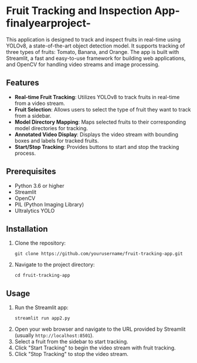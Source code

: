 
# Fruit Tracking and Inspection App-finalyearproject-

This application is designed to track and inspect fruits in real-time using YOLOv8, a state-of-the-art object detection model. It supports tracking of three types of fruits: Tomato, Banana, and Orange. The app is built with Streamlit, a fast and easy-to-use framework for building web applications, and OpenCV for handling video streams and image processing.

## Features

- **Real-time Fruit Tracking**: Utilizes YOLOv8 to track fruits in real-time from a video stream.
- **Fruit Selection**: Allows users to select the type of fruit they want to track from a sidebar.
- **Model Directory Mapping**: Maps selected fruits to their corresponding model directories for tracking.
- **Annotated Video Display**: Displays the video stream with bounding boxes and labels for tracked fruits.
- **Start/Stop Tracking**: Provides buttons to start and stop the tracking process.

## Prerequisites

- Python 3.6 or higher
- Streamlit
- OpenCV
- PIL (Python Imaging Library)
- Ultralytics YOLO

## Installation

1. Clone the repository:
   ```
   git clone https://github.com/yourusername/fruit-tracking-app.git
   ```
2. Navigate to the project directory:
   ```
   cd fruit-tracking-app
   ```


## Usage

1. Run the Streamlit app:
   ```
   streamlit run app2.py
   ```
2. Open your web browser and navigate to the URL provided by Streamlit (usually `http://localhost:8501`).
3. Select a fruit from the sidebar to start tracking.
4. Click "Start Tracking" to begin the video stream with fruit tracking.
5. Click "Stop Tracking" to stop the video stream.

